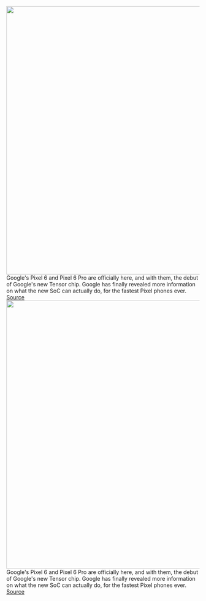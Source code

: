 <img src='https://cdn.vox-cdn.com/thumbor/k-E2IHujN8ZiCVSYn0UI32nT05M=/0x0:1304x876/1200x800/filters:focal(548x334:756x542)/cdn.vox-cdn.com/uploads/chorus_image/image/70016541/Screen_Shot_2021_10_19_at_1.08.09_PM.0.png' width='700px' /><br/>
Google's Pixel 6 and Pixel 6 Pro are officially here, and with them, the debut of Google's new Tensor chip. Google has finally revealed more information on what the new SoC can actually do, for the fastest Pixel phones ever.
<a href='https://www.theverge.com/2021/10/19/22710844/google-pixel-6-pro-tensor-processor-ai-speed-specs-details'> Source <a/><img src='https://cdn.vox-cdn.com/thumbor/k-E2IHujN8ZiCVSYn0UI32nT05M=/0x0:1304x876/1200x800/filters:focal(548x334:756x542)/cdn.vox-cdn.com/uploads/chorus_image/image/70016541/Screen_Shot_2021_10_19_at_1.08.09_PM.0.png' width='700px' /><br/>
Google's Pixel 6 and Pixel 6 Pro are officially here, and with them, the debut of Google's new Tensor chip. Google has finally revealed more information on what the new SoC can actually do, for the fastest Pixel phones ever.
<a href='https://www.theverge.com/2021/10/19/22710844/google-pixel-6-pro-tensor-processor-ai-speed-specs-details'> Source <a/>